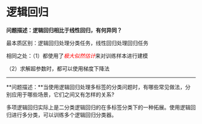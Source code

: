 # 逻辑回归

**问题描述：逻辑回归相比于线性回归，有何异同？**

最本质区别：逻辑回归处理分类任务，线性回归处理回归任务

相同之处：（1）都使用了<font color="red">*极大似然估计*</font>来对训练样本进行建模

（2）求解超参数时，都可以使用梯度下降法

------

**问题描述：**当使用逻辑回归处理多标签的分类问题时，有哪些常见做法，分别应用于哪些场景，它们之间又有怎样的关系?

多项逻辑回归实际上是二分类逻辑回归的在多标签分类下的一种拓展。使用逻辑回归进行多分类，可以训练多个逻辑回归分类器。

